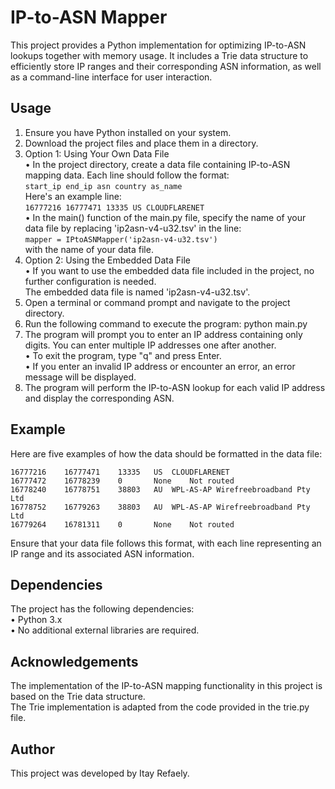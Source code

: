 # IP-to-ASN Mapper

This project provides a Python implementation for optimizing IP-to-ASN lookups together with memory usage. 
It includes a Trie data structure to efficiently store IP ranges and their corresponding ASN information, 
as well as a command-line interface for user interaction.

## Usage

1.	Ensure you have Python installed on your system.
2.	Download the project files and place them in a directory.
3.	Option 1: Using Your Own Data File\
    •	In the project directory, create a data file containing IP-to-ASN mapping data. Each line should follow the format:\
        ```
        start_ip end_ip asn country as_name
        ```\
        Here's an example line: \
        ```
        16777216 16777471 13335 US CLOUDFLARENET
        ```\
    •	In the main() function of the main.py file, specify the name of your data file by replacing 'ip2asn-v4-u32.tsv' in the line:\
        ```
        mapper = IPtoASNMapper('ip2asn-v4-u32.tsv')
        ```\
        with the name of your data file.
4.	Option 2: Using the Embedded Data File\
    •	If you want to use the embedded data file included in the project, no further configuration is needed.\
        The embedded data file is named 'ip2asn-v4-u32.tsv'.
5.	Open a terminal or command prompt and navigate to the project directory.
6.	Run the following command to execute the program: python main.py
7.	The program will prompt you to enter an IP address containing only digits. You can enter multiple IP addresses one after another.\
    •	To exit the program, type "q" and press Enter.\
    •	If you enter an invalid IP address or encounter an error, an error message will be displayed.
8.	The program will perform the IP-to-ASN lookup for each valid IP address and display the corresponding ASN.

## Example

Here are five examples of how the data should be formatted in the data file:
```
16777216    16777471    13335   US  CLOUDFLARENET
16777472    16778239    0       None    Not routed
16778240    16778751    38803   AU  WPL-AS-AP Wirefreebroadband Pty Ltd
16778752    16779263    38803   AU  WPL-AS-AP Wirefreebroadband Pty Ltd
16779264    16781311    0       None    Not routed
```
Ensure that your data file follows this format, with each line representing an IP range and its associated ASN information.

## Dependencies

The project has the following dependencies:\
•	Python 3.x\
•	No additional external libraries are required.

## Acknowledgements

The implementation of the IP-to-ASN mapping functionality in this project is based on the Trie data structure. \
The Trie implementation is adapted from the code provided in the trie.py file.

## Author

This project was developed by Itay Refaely.
